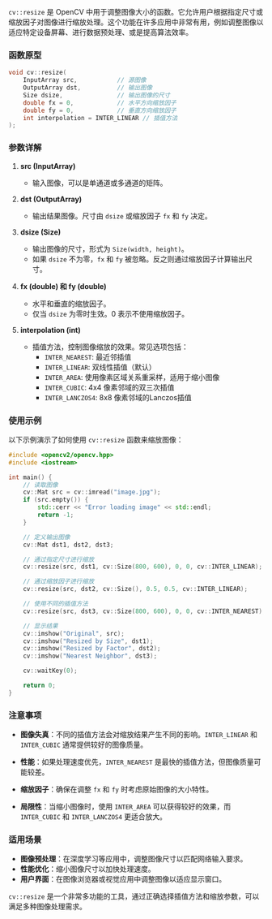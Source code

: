 `cv::resize` 是 OpenCV 中用于调整图像大小的函数。它允许用户根据指定尺寸或缩放因子对图像进行缩放处理。这个功能在许多应用中非常有用，例如调整图像以适应特定设备屏幕、进行数据预处理、或是提高算法效率。

### 函数原型

```cpp
void cv::resize(
    InputArray src,           // 源图像
    OutputArray dst,          // 输出图像
    Size dsize,               // 输出图像的尺寸
    double fx = 0,            // 水平方向缩放因子
    double fy = 0,            // 垂直方向缩放因子
    int interpolation = INTER_LINEAR // 插值方法
);
```

### 参数详解

1. **src (InputArray)**

   - 输入图像，可以是单通道或多通道的矩阵。

2. **dst (OutputArray)**

   - 输出结果图像。尺寸由 `dsize` 或缩放因子 `fx` 和 `fy` 决定。

3. **dsize (Size)**

   - 输出图像的尺寸，形式为 `Size(width, height)`。
   - 如果 `dsize` 不为零，`fx` 和 `fy` 被忽略。反之则通过缩放因子计算输出尺寸。

4. **fx (double) 和 fy (double)**

   - 水平和垂直的缩放因子。
   - 仅当 `dsize` 为零时生效。0 表示不使用缩放因子。

5. **interpolation (int)**

   - 插值方法，控制图像缩放的效果。常见选项包括：
     - `INTER_NEAREST`: 最近邻插值
     - `INTER_LINEAR`: 双线性插值（默认）
     - `INTER_AREA`: 使用像素区域关系重采样，适用于缩小图像
     - `INTER_CUBIC`: 4x4 像素邻域的双三次插值
     - `INTER_LANCZOS4`: 8x8 像素邻域的Lanczos插值

### 使用示例

以下示例演示了如何使用 `cv::resize` 函数来缩放图像：

```cpp
#include <opencv2/opencv.hpp>
#include <iostream>

int main() {
    // 读取图像
    cv::Mat src = cv::imread("image.jpg");
    if (src.empty()) {
        std::cerr << "Error loading image" << std::endl;
        return -1;
    }

    // 定义输出图像
    cv::Mat dst1, dst2, dst3;

    // 通过指定尺寸进行缩放
    cv::resize(src, dst1, cv::Size(800, 600), 0, 0, cv::INTER_LINEAR);

    // 通过缩放因子进行缩放
    cv::resize(src, dst2, cv::Size(), 0.5, 0.5, cv::INTER_LINEAR);

    // 使用不同的插值方法
    cv::resize(src, dst3, cv::Size(800, 600), 0, 0, cv::INTER_NEAREST);

    // 显示结果
    cv::imshow("Original", src);
    cv::imshow("Resized by Size", dst1);
    cv::imshow("Resized by Factor", dst2);
    cv::imshow("Nearest Neighbor", dst3);

    cv::waitKey(0);

    return 0;
}
```

### 注意事项

- **图像失真**：不同的插值方法会对缩放结果产生不同的影响。`INTER_LINEAR` 和 `INTER_CUBIC` 通常提供较好的图像质量。
  
- **性能**：如果处理速度优先，`INTER_NEAREST` 是最快的插值方法，但图像质量可能较差。

- **缩放因子**：确保在调整 `fx` 和 `fy` 时考虑原始图像的大小特性。

- **局限性**：当缩小图像时，使用 `INTER_AREA` 可以获得较好的效果，而 `INTER_CUBIC` 和 `INTER_LANCZOS4` 更适合放大。

### 适用场景

- **图像预处理**：在深度学习等应用中，调整图像尺寸以匹配网络输入要求。
- **性能优化**：缩小图像尺寸以加快处理速度。
- **用户界面**：在图像浏览器或视觉应用中调整图像以适应显示窗口。

`cv::resize` 是一个非常多功能的工具，通过正确选择插值方法和缩放参数，可以满足多种图像处理需求。
